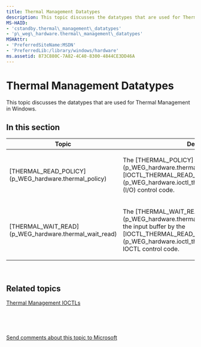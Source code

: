```yaml
---
title: Thermal Management Datatypes
description: This topic discusses the datatypes that are used for Thermal Management in Windows.
MS-HAID:
- 'cstandby.thermal\_management\_datatypes'
- 'p\_weg\_hardware.thermal\_management\_datatypes'
MSHAttr:
- 'PreferredSiteName:MSDN'
- 'PreferredLib:/library/windows/hardware'
ms.assetid: 873C880C-7A82-4C40-8300-4844CE3DD46A
---
```


# Thermal Management Datatypes


This topic discusses the datatypes that are used for Thermal Management in Windows.

## In this section


<table>
<colgroup>
<col width="50%" />
<col width="50%" />
</colgroup>
<thead>
<tr class="header">
<th>Topic</th>
<th>Description</th>
</tr>
</thead>
<tbody>
<tr class="odd">
<td><p>[THERMAL_READ_POLICY](p_WEG_hardware.thermal_policy)</p></td>
<td><p>The [THERMAL_POLICY](p_WEG_hardware.thermal_policy) struct is used with the [IOCTL_THERMAL_READ_POLICY](p_WEG_hardware.ioctl_thermal_read_policy)input/output (I/O) control code.</p></td>
</tr>
<tr class="even">
<td><p>[THERMAL_WAIT_READ](p_WEG_hardware.thermal_wait_read)</p></td>
<td><p>The [THERMAL_WAIT_READ](p_WEG_hardware.thermal_wait_read) struct is used as the input buffer by the [IOCTL_THERMAL_READ_TEMPERATURE](p_WEG_hardware.ioctl_thermal_read_temperature) IOCTL control code.</p></td>
</tr>
</tbody>
</table>

 

## Related topics


[Thermal Management IOCTLs](thermal-management-ioctls.md)

 

 

[Send comments about this topic to Microsoft](mailto:wsddocfb@microsoft.com?subject=Documentation%20feedback%20%5Bp_WEG_Hardware\p_weg_hardware%5D:%20Thermal%20Management%20Datatypes%20%20RELEASE:%20%285/9/2016%29&body=%0A%0APRIVACY%20STATEMENT%0A%0AWe%20use%20your%20feedback%20to%20improve%20the%20documentation.%20We%20don't%20use%20your%20email%20address%20for%20any%20other%20purpose,%20and%20we'll%20remove%20your%20email%20address%20from%20our%20system%20after%20the%20issue%20that%20you're%20reporting%20is%20fixed.%20While%20we're%20working%20to%20fix%20this%20issue,%20we%20might%20send%20you%20an%20email%20message%20to%20ask%20for%20more%20info.%20Later,%20we%20might%20also%20send%20you%20an%20email%20message%20to%20let%20you%20know%20that%20we've%20addressed%20your%20feedback.%0A%0AFor%20more%20info%20about%20Microsoft's%20privacy%20policy,%20see%20http://privacy.microsoft.com/default.aspx. "Send comments about this topic to Microsoft")





